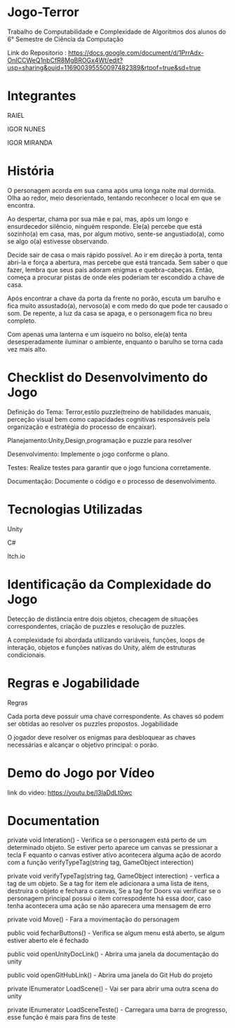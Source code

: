 # Jogo-Terror
Trabalho de Computabilidade e Complexidade de Algoritmos dos alunos do 6° Semestre de Ciência da Computação 

Link do Repositorio : https://docs.google.com/document/d/1PrrAdx-OnICCWeQ1nbCfR8MgBROGx4Wt/edit?usp=sharing&ouid=116900395550097482389&rtpof=true&sd=true

# Integrantes

RAIEL

IGOR NUNES

IGOR MIRANDA

# História

O personagem acorda em sua cama após uma longa noite mal dormida. Olha ao redor, meio desorientado, tentando reconhecer o local em que se encontra.

Ao despertar, chama por sua mãe e pai, mas, após um longo e ensurdecedor silêncio, ninguém responde. Ele(a) percebe que está sozinho(a) em casa, mas, por algum motivo, sente-se angustiado(a), como se algo o(a) estivesse observando.

Decide sair de casa o mais rápido possível. Ao ir em direção à porta, tenta abri-la e força a abertura, mas percebe que está trancada. Sem saber o que fazer, lembra que seus pais adoram enigmas e quebra-cabeças. Então, começa a procurar pistas de onde eles poderiam ter escondido a chave de casa.

Após encontrar a chave da porta da frente no porão, escuta um barulho e fica muito assustado(a), nervoso(a) e com medo do que pode ter causado o som. De repente, a luz da casa se apaga, e o personagem fica no breu completo.

Com apenas uma lanterna e um isqueiro no bolso, ele(a) tenta desesperadamente iluminar o ambiente, enquanto o barulho se torna cada vez mais alto.



# Checklist do Desenvolvimento do Jogo
Definição do Tema: Terror,estilo puzzle(treino de habilidades manuais, perceção visual bem como capacidades cognitivas responsáveis pela organização e estratégia do processo de encaixar).

Planejamento:Unity,Design,programação e puzzle para resolver

Desenvolvimento: Implemente o jogo conforme o plano.

Testes: Realize testes para garantir que o jogo funciona corretamente.

Documentação: Documente o código e o processo de desenvolvimento.

# Tecnologias Utilizadas
Unity 

C#

Itch.io

# Identificação da Complexidade do Jogo
Detecção de distância entre dois objetos, checagem de situações correspondentes, criação de puzzles e resolução de puzzles.

A complexidade foi abordada utilizando variáveis, funções, loops de interação, objetos e funções nativas do Unity, além de estruturas condicionais.

# Regras e Jogabilidade
Regras

Cada porta deve possuir uma chave correspondente.
As chaves só podem ser obtidas ao resolver os puzzles propostos.
Jogabilidade

O jogador deve resolver os enigmas para desbloquear as chaves necessárias e alcançar o objetivo principal: o porão.

# Demo do Jogo por Vídeo
link do video: https://youtu.be/l3laDdLt0wc

# Documentation
private void Interation() - Verifica se o personagem está perto de um determinado objeto. Se estiver perto aparece um canvas se pressionar a tecla F equanto o canvas 
estiver ativo acontecera alguma ação de acordo com a função verifyTypeTag(string tag, GameObject interection)

private void verifyTypeTag(string tag, GameObject interection) - verfica a tag de um objeto. Se a tag for item ele adicionara a uma lista de itens, destruira o objeto e 
fechara o canvas, Se a tag for Doors vai verificar se o personagem principal possui o item correspodente há essa door, caso tenha acontecera uma ação se não aparecera uma 
mensagem de erro

private void Move() - Fara a movimentação do personagem

public void fecharButtons() - Verifica se algum menu está aberto, se algum estiver aberto ele é fechado

public void openUnityDocLink() - Abrira uma janela da documentação do unity

public void openGitHubLink() - Abrira uma janela do Git Hub do projeto

private IEnumerator LoadScene() - Vai ser para abrir uma outra scena do unity

private IEnumerator LoadSceneTeste() -  Carregara uma barra de progresso, esse função é mais para fins de teste 
